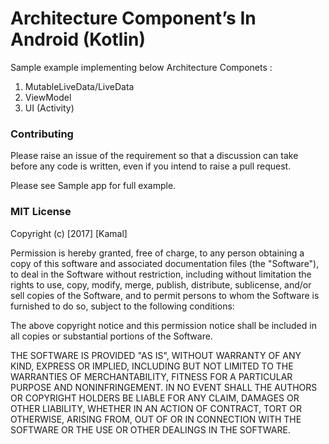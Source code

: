 # Architecture Component’s In Android (Kotlin)
Sample example implementing below Architecture Componets :
1. MutableLiveData/LiveData
2. ViewModel
3. UI (Activity)


### Contributing  
Please raise an issue of the requirement so that a discussion can take before any code is written, 
even if you intend to raise a pull request.

Please see Sample app for full example.

### MIT License

Copyright (c) [2017] [Kamal]

Permission is hereby granted, free of charge, to any person obtaining a copy
of this software and associated documentation files (the "Software"), to deal
in the Software without restriction, including without limitation the rights
to use, copy, modify, merge, publish, distribute, sublicense, and/or sell
copies of the Software, and to permit persons to whom the Software is
furnished to do so, subject to the following conditions:

The above copyright notice and this permission notice shall be included in all
copies or substantial portions of the Software.

THE SOFTWARE IS PROVIDED "AS IS", WITHOUT WARRANTY OF ANY KIND, EXPRESS OR
IMPLIED, INCLUDING BUT NOT LIMITED TO THE WARRANTIES OF MERCHANTABILITY,
FITNESS FOR A PARTICULAR PURPOSE AND NONINFRINGEMENT. IN NO EVENT SHALL THE
AUTHORS OR COPYRIGHT HOLDERS BE LIABLE FOR ANY CLAIM, DAMAGES OR OTHER
LIABILITY, WHETHER IN AN ACTION OF CONTRACT, TORT OR OTHERWISE, ARISING FROM,
OUT OF OR IN CONNECTION WITH THE SOFTWARE OR THE USE OR OTHER DEALINGS IN THE
SOFTWARE.
```

